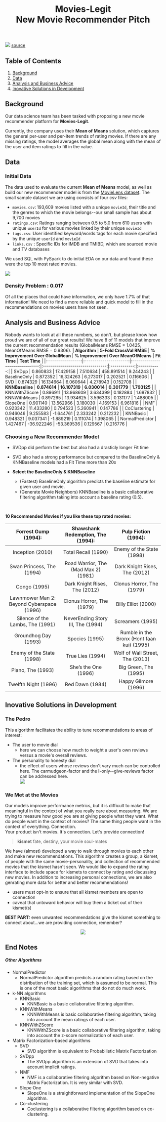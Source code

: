 <div align="center">  
<header>
    <h1>Movies-Legit<br>
    New Movie Recommender Pitch</h1>
  </header>
<div align='left'>  

![](images/movie_banner.jpg) 
[source](https://www.facebook.com/MRPJD/photos/a.113642393607538/116536716651439)  


## Table of Contents
1. [Background](#background)
2. [Data](#data)
3. [Analysis and Business Advice](#analysis-and-business-advice)
4. [Inovative Solutions in Development](#inovative-solutions-in-development)

## Background

Our data science team has been tasked with proposing a new movie recommender platform for **Movies-Legit**.   

Currently, the company uses their **Mean of Means** solution, which captures the general per-user and per-item trends of rating movies. If there are any missing ratings, the model averages the global mean along with the mean of the user and item ratings to fill in the value.   



## Data  

### Initial Data
The data used to evaluate the current **Mean of Means** model, as well as build our new recommender model is from the [MovieLens dataset](https://grouplens.org/datasets/movielens/). The small sample dataset we are using consists of four csv files:
-  ```movies.csv```: 193,609 movies listed with a unique ```movieId```, their title and the genres to which the movie belongs--our small sample has about 9,700 movies
-  ```ratings.csv```: Ratings ranging between 0.5 to 5.0 from 610 users with unique ```userId``` for various movies linked by their unique ```movieId```
-  ```tags.csv```: User identified keyword/words tags for each movie specified by the unique ```userId``` and ```movieId```
-  ```links.csv``` : Specific IDs for IMDB and TMIBD, which are sourced movie and TV databases

We used SQL with PySpark to do initial EDA on our data and found these were the top 10 most rated movies.

![](images/top_reviewed_movies.png)

### Density Problem : 0.017
Of all the places that could have information, we only have 1.7% of that information! We need to find a more reliable and quick model to fill in the recommendations on movies users have not seen.


## Analysis and Business Advice
Nobody wants to look at all these numbers, so don't, but please know how proud we are of all of our great results! We have 8 of 11 models that improve the current recommendation results (GlobalMeans RMSE = 1.0425, MeanOfMeans RMSE = 0.9306). 
|    **Algorithm**    | **5-Fold CrossVal RMSE** | **% Improvement Over GlobalMean** | **% Improvement Over MeanOfMeans** | **Fit Time**   | **Test Time** |
|:-----------------:|:----------------------:|:-------------------------------:|:--------------------------------:|:------------:|:-----------:|
| SVDpp           | 0.860833             | 17.429158                     | 7.510634                       | 458.891514 | 9.244243  |
| BaselineOnly    | 0.872352             | 16.324263                     | 6.273017                       | 0.202521   | 0.116606  |
| SVD             | 0.874329             | 16.134664                     | 6.060644                       | 4.278943   | 0.152708  |
| **KNNBaseline**     | **0.874614**    | **16.107319**         | **6.030014**                  | **0.301779**   | **1.793125**  |
| KNNWithZScore   | 0.896911             | 13.968609                     | 3.634399                       | 0.182884   | 1.687832  |
| KNNWithMeans    | 0.897265             | 13.934625                     | 3.596333                       | 0.131177   | 1.488005  |
| SlopeOne        | 0.901140             | 13.562966                     | 3.180030                       | 4.169153   | 6.961816  |
| NMF             | 0.923342             | 11.433280                     | 0.794523                       | 5.260941   | 0.147786  |
| CoClustering    | 0.946046             | 9.255583                      | -1.644761                      | 2.333242   | 0.212232  |
| KNNBasic        | 0.948321             | 9.037341                      | -1.889219                      | 0.111074   | 1.398065  |
| NormalPredictor  | 1.427467             | -36.922246                    | -53.369536                     | 0.129567   | 0.216776  |

### Choosing a New Recommender Model

* SVDpp did perform the best but also had a drasticly longer Fit time
* SVD also had a strong performance but compared to the BaselineOnly & KNNBaseline models had a Fit Time more than 20x 

* **Select the BaselineOnly & KNNBaseline**
  * (Fastest) BaselineOnly algorithm predicts the baseline estimate for given user and movie.
  * (Generate Movie Neighbors) KNNBaseline is a basic collaborative filtering algorithm taking into account a baseline rating (0.5).
<br>  

**10 Recommended Movies if you like these top rated movies:**  

|  Forrest Gump (1994): | Shawshank Redemption, The (1994):    | Pulp Fiction (1994):                       |
|:-------------------------------------:|:-------------------------------:|:------------------------------------:|
| Inception (2010)                                        | Total Recall (1990)                  | Enemy of the State (1998)                  |
| Swan Princess, The (1994)                               | Road Warrior, The (Mad Max 2) (1981) | Dark Knight Rises, The (2012)              |
| Congo (1995)                                            | Dark Knight Rises, The (2012)        | Clonus Horror, The (1979)                  |
| Lawnmower Man 2: Beyond Cyberspace (1996)               | Clonus Horror, The (1979)            | Billy Elliot (2000)                        |
| Silence of the Lambs, The (1991)                        | NeverEnding Story III, The (1994)    | Screamers (1995)                           |
| Groundhog Day (1993)                                    | Species (1995)                       | Rumble in the Bronx (Hont faan kui) (1995) |
| Enemy of the State (1998)                               | True Lies (1994)                     | Wolf of Wall Street, The (2013)            |
| Piano, The (1993)                                       | She’s the One (1996)                 | Big Green, The (1995)                      |
| Twelfth Night (1996)                                    | Red Dawn (1984)                      | Happy Gilmore (1996)      
  
## Inovative Solutions in Development
### **The Pedro**
This algorithm facilitates the ability to tune recommendations to areas of interest: 
* The user to movie dial
  * here we can choose how much to weight a user's own reviews versus a movie's overall reviews.
* The personality to honesty dial
  * the effect of users whose reviews don't vary much can be controlled here. The carmudgeon-factor and the I-only--give-reviews factor can be addressed here.  
![](images/tune-it.png)

### **We Met at the Movies**
Our models improve performance metrics, but it is difficult to make that meaningful in the context of what you really care about measuring. We are trying to measure how good you are at giving people what they want. What do people want in the context of movies? The same thing people want in the context of everything. Connection.  
Your product isn't movies. It's connection. Let's provide connection!   

> **kismet** fate, destiny, your movie soul-mates    

We have (almost) developed a way to walk through movies to each other and make new recommendations. 
This algorithm creates a group, a kismet, of people with the same movie-personality, and collection of recommended movies that the kismet hasn't seen. We would like to expand the rating interface to include space for kismets to connect by rating and discussing new movies. In addition to increasing personal connections, we are also genrating more data for better and better recommendations!
* users must opt-in to ensure that all kismet members are open to connection
* caveat that untoward behavior will buy them a ticket out of their kismet(s)

**BEST PART:** even unwanted recommendations give the kismet something to connect about...we are providing connection, remember?


<div align="center"> 
<img src="images/kayla.png" class="center">
<div align='left'> 




## **End Notes**
##### Other Algorithms
* NormalPredictor
  - NormalPredictor algorithm predicts a random rating based on the distribution of the training set, which is assumed to be normal. This is one of the most basic algorithms that do not do much work.
* k-NN algorithms
  - KNNBasic
    - KNNBasic is a basic collaborative filtering algorithm.
  - KNNWithMeans
    - KNNWithMeans is basic collaborative filtering algorithm, taking into account the mean ratings of each user.
  - KNNWithZScore 
    - KNNWithZScore is a basic collaborative filtering algorithm, taking into account the z-score normalization of each user.
* Matrix Factorization-based algorithms
  - SVD
    - SVD algorithm is equivalent to Probabilistic Matrix Factorization
  - SVDpp
    - The SVDpp algorithm is an extension of SVD that takes into account implicit ratings.
  - NMF
    - NMF is a collaborative filtering algorithm based on Non-negative Matrix Factorization. It is very similar with SVD.
  - Slope One
    - SlopeOne is a straightforward implementation of the SlopeOne algorithm.
  - Co-clustering
    - Coclustering is a collaborative filtering algorithm based on co-clustering.

